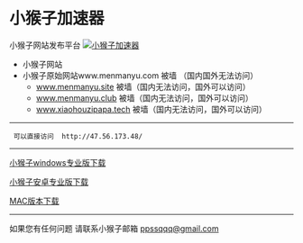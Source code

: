 # 小猴子加速器
小猴子网站发布平台
[![小猴子加速器](https://raw.githubusercontent.com/wggwcn/xiaohouzi/master/pic/xiaohozilogo.png "小猴子加速器")](http://www.xiaohouzipapa.tech/ "小猴子加速器")

- 小猴子网站
 - 小猴子原始网站www.menmanyu.com 被墙  （国内国外无法访问）
   -  www.menmanyu.site  被墙（国内无法访问，国外可以访问）
   -  www.menmanyu.club  被墙（国内无法访问，国外可以访问）
   -  www.xiaohouzipapa.tech   被墙（国内无法访问，国外可以访问）
 ------------
     
     可以直接访问  http://47.56.173.48/
  
 ------------
 
 
 
 [小猴子windows专业版下载](https://raw.githubusercontent.com/wggwcn/xiaohouzi/master/%E5%B0%8F%E7%8C%B4%E5%AD%90%E5%8A%A0%E9%80%9F%E5%99%A8setup.rar "小猴子windows专业版下载")
 
[小猴子安卓专业版下载](https://raw.githubusercontent.com/xiaohouzivpn/xiaohouzi/master/xiaohouzijiasuqi.apk "小猴子安卓专业版下载") 

[MAC版本下载](https://raw.githubusercontent.com/xiaohouzivpn/xiaohouzi/master/ShadowsocksX-NG-R8.dmg "MAC版本下载") 
 
 ------------
 如果您有任何问题 请联系小猴子邮箱 ppssqqq@gmail.com
